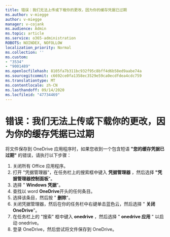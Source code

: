 ```yaml
---
title: 错误：我们无法上传或下载你的更改，因为你的缓存凭据已过期
ms.author: v-miegge
author: v-miegge
manager: v-cojank
ms.audience: Admin
ms.topic: article
ms.service: o365-administration
ROBOTS: NOINDEX, NOFOLLOW
localization_priority: Normal
ms.collection: ''
ms.custom:
- "3534"
- "9001489"
ms.openlocfilehash: 8105fa7b311bc932f95c8bff4d6b58ed9aabe74a
ms.sourcegitcommit: c6692ce0fa1358ec3529e59ca0ecdfdea4cdc759
ms.translationtype: MT
ms.contentlocale: zh-CN
ms.lasthandoff: 09/14/2020
ms.locfileid: "47734469"
---
```

# <a name="error-we-cant-upload-or-download-your-changes-because-your-cached-credentials-have-expired"></a>错误：我们无法上传或下载你的更改，因为你的缓存凭据已过期

将文件保存到 OneDrive 应用程序时，如果您收到一个包含短语 **"您的缓存凭据已过期"** 的错误，请执行以下步骤：

1. 关闭所有 Office 应用程序。
1. 打开 "凭据管理器"，在任务栏上的搜索框中键入 **凭据管理器** ，然后选择 **"凭据管理器控制面板**"。
1. 选择 " **Windows 凭据**"。
1. 查找以 word **OneDrive**开头的任何条目。
1. 选择该条目，然后按 " **删除**"。
1. 关闭凭据管理器，然后在你的任务栏中右键单击蓝色云，然后选择 " **关闭 OneDrive**"。
1. 在任务栏上的 "搜索" 框中键入 **onedrive** ，然后选择 " **onedrive 应用** " 以启动 onedrive。
1. 登录 OneDrive，然后尝试将文件保存到 OneDrive。
